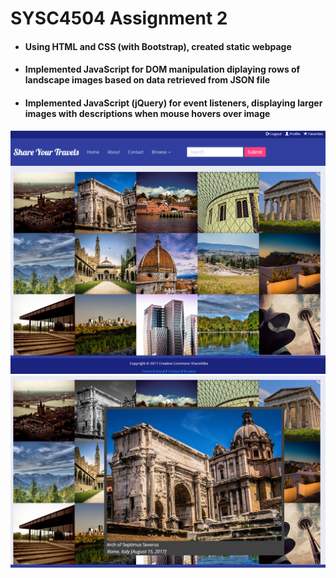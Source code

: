 # SYSC4504 Assignment 2

* #### Using HTML and CSS (with Bootstrap), created static webpage 
* #### Implemented JavaScript for DOM manipulation diplaying rows of landscape images based on data retrieved from JSON file
* #### Implemented JavaScript (jQuery) for event listeners, displaying larger images with descriptions when mouse hovers over image

<img src="images/img001.PNG" width="auto" height="auto"/> <img src="images/img002.PNG" width="auto" height="auto"/>
